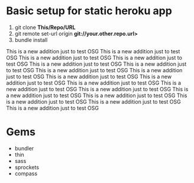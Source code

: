 Basic setup for static heroku app
===========

1. git clone __This/Repo/URL__
2. git remote set-url origin __git://your.other.repo.url>__
3. bundle install


This is a new addition just to test OSG
This is a new addition just to test OSG
This is a new addition just to test OSG
This is a new addition just to test OSG
This is a new addition just to test OSG
This is a new addition just to test OSG
This is a new addition just to test OSG
This is a new addition just to test OSG
This is a new addition just to test OSG
This is a new addition just to test OSG
This is a new addition just to test OSG
This is a new addition just to test OSG
This is a new addition just to test OSG
This is a new addition just to test OSG
This is a new addition just to test OSG
This is a new addition just to test OSG
This is a new addition just to test OSG
This is a new addition just to test OSG




Gems
====

* bundler
* thin
* sass
* sprockets
* compass

